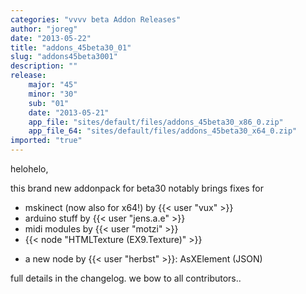 ```yaml
---
categories: "vvvv beta Addon Releases"
author: "joreg"
date: "2013-05-22"
title: "addons_45beta30_01"
slug: "addons45beta3001"
description: ""
release: 
    major: "45"
    minor: "30"
    sub: "01"
    date: "2013-05-21"
    app_file: "sites/default/files/addons_45beta30_x86_0.zip"
    app_file_64: "sites/default/files/addons_45beta30_x64_0.zip"
imported: "true"
---
```



helohelo,

this brand new addonpack for beta30 notably brings fixes for 
* mskinect (now also for x64!) by {{< user "vux" >}}
* arduino stuff by {{< user "jens.a.e" >}}
* midi modules by {{< user "motzi" >}}
* {{< node "HTMLTexture (EX9.Texture)" >}}
+ a new node by {{< user "herbst" >}}: AsXElement (JSON)

full details in the changelog. we bow to all contributors..